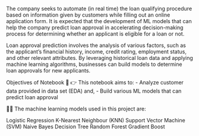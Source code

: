 The company seeks to automate (in real time) the loan qualifying procedure based on information given by customers while filling out an online application form. It is expected that the development of ML models that can help the company predict loan approval in accelerating decision-making process for determining whether an applicant is eligible for a loan or not.

Loan approval prediction involves the analysis of various factors, such as the applicant’s financial history, income, credit rating, employment status, and other relevant attributes. By leveraging historical loan data and applying machine learning algorithms, businesses can build models to determine loan approvals for new applicants.

Objectives of Notebook 📌
👉 This notebook aims to: - Analyze customer data provided in data set (EDA) and, - Build various ML models that can predict loan approval

👨‍💻 The machine learning models used in this project are:

Logistic Regression
K-Nearest Neighbour (KNN)
Support Vector Machine (SVM)
Naive Bayes
Decision Tree
Random Forest
Gradient Boost
